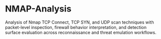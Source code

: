 # NMAP-Analysis
Analysis of Nmap TCP Connect, TCP SYN, and UDP scan techniques with packet-level inspection, firewall behavior interpretation, and detection surface evaluation across reconnaissance and threat emulation workflows.
